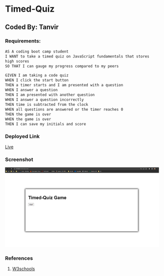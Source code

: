 # Timed-Quiz

## Coded By: Tanvir

### Requirements:


```
AS A coding boot camp student
I WANT to take a timed quiz on JavaScript fundamentals that stores high scores
SO THAT I can gauge my progress compared to my peers
```

```
GIVEN I am taking a code quiz
WHEN I click the start button
THEN a timer starts and I am presented with a question
WHEN I answer a question
THEN I am presented with another question
WHEN I answer a question incorrectly
THEN time is subtracted from the clock
WHEN all questions are answered or the timer reaches 0
THEN the game is over
WHEN the game is over
THEN I can save my initials and score
```

### Deployed Link
[Live](https://tanvirpi.github.io/Password-Generator/)

### Screenshot

![Image](https://github.com/Tanvirpi/Timed-Quiz/blob/main/Screenshot.png)


### References
1. [W3schools](https://www.w3schools.com/)
